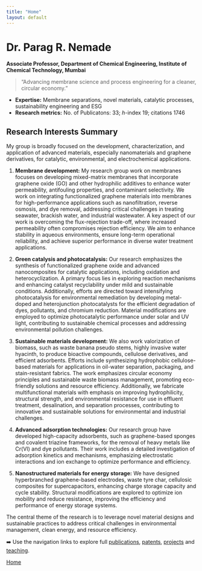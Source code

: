 ```yaml
---             
title: "Home"
layout: default
---
```


# Dr. Parag R. Nemade

**Associate Professor, Department of Chemical Engineering, Institute of Chemical Technology, Mumbai**  

> “Advancing membrane science and  process engineering for a cleaner, circular economy.”

- **Expertise:** Membrane separations, novel materials, catalytic processes, sustainability engineering and ESG   
- **Research metrics:** No. of Publicatons: 33; *h*-index 19; citations 1746

## Research Interests Summary
My group is broadly focused on the development, characterization, and application of advanced materials, especially nanomaterials and graphene derivatives, for catalytic, environmental, and electrochemical applications. 

1.	**Membrane development:** 
My research group work on membranes focuses on developing mixed-matrix membranes that incorporate graphene oxide (GO) and other hydrophilic additives to enhance water permeability, antifouling properties, and contaminant selectivity. We work on integrating functionalized graphene materials into membranes for high-performance applications such as nanofiltration, reverse osmosis, and dye removal, addressing critical challenges in treating seawater, brackish water, and industrial wastewater. A key aspect of our work is overcoming the flux-rejection trade-off, where increased permeability often compromises rejection efficiency. We aim to enhance stability in aqueous environments, ensure long-term operational reliability, and achieve superior performance in diverse water treatment applications. 

2.	**Green catalysis and photocatalysis:** 
Our research emphasizes the synthesis of functionalized graphene oxide and advanced nanocomposites for catalytic applications, including oxidation and heterocyclization. A primary focus lies in exploring reaction mechanisms and enhancing catalyst recyclability under mild and sustainable conditions. Additionally, efforts are directed toward intensifying  photocatalysis for environmental remediation by developing metal-doped and heterojunction photocatalysts for the efficient degradation of dyes, pollutants, and chromium reduction. Material modifications are employed to optimize photocatalytic performance under solar and UV light, contributing to sustainable chemical processes and addressing environmental pollution challenges. 

3.	**Sustainable materials development:** 
We also work valorization of biomass, such as waste banana pseudo stems, highly invasive water hyacinth, to produce bioactive compounds, cellulose derivatives, and efficient adsorbents. Efforts include synthesizing hydrophobic cellulose-based materials for applications in oil-water separation, packaging, and stain-resistant fabrics. The work emphasizes circular economy principles and sustainable waste biomass management, promoting eco-friendly solutions and resource efficiency. 
Additionally, we fabricate multifunctional materials with emphasis on improving hydrophilicity, structural strength, and environmental resistance for use in effluent treatment, desalination, and separation processes, contributing to innovative and sustainable solutions for environmental and industrial challenges.

4.	**Advanced adsorption technologies:** 
Our research group have developed high-capacity adsorbents, such as graphene-based sponges and covalent triazine frameworks, for the removal of heavy metals like Cr(VI) and dye pollutants. Their work includes a detailed investigation of adsorption kinetics and mechanisms, emphasizing electrostatic interactions and ion exchange to optimize performance and efficiency. 

5.	**Nanostructured materials for energy storage:** 
We have designed hyperbranched graphene-based electrodes, waste tyre char, cellulosic composites for supercapacitors, enhancing charge storage capacity and cycle stability. Structural modifications are explored to optimize ion mobility and reduce resistance, improving the efficiency and performance of energy storage systems. 

The central theme of the research is to leverage novel material designs and sustainable practices to address critical challenges in environmental management, clean energy, and resource efficiency.


➡️ Use the navigation links to explore full [publications](./publications.md), [patents](./patents.md), [projects](./projects.md) and [teaching](./teaching.md).

[Home](./index.md)

